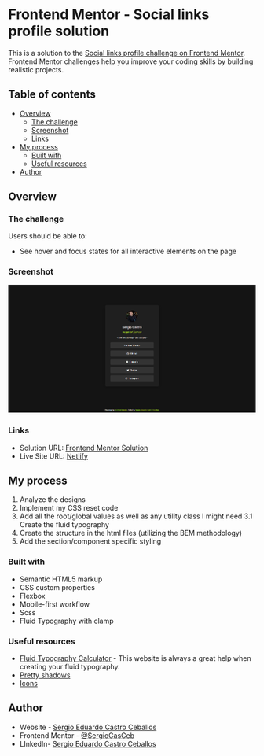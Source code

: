 # Frontend Mentor - Social links profile solution

This is a solution to the [Social links profile challenge on Frontend Mentor](https://www.frontendmentor.io/challenges/social-links-profile-UG32l9m6dQ). Frontend Mentor challenges help you improve your coding skills by building realistic projects.

## Table of contents

- [Overview](#overview)
  - [The challenge](#the-challenge)
  - [Screenshot](#screenshot)
  - [Links](#links)
- [My process](#my-process)
  - [Built with](#built-with)
  - [Useful resources](#useful-resources)
- [Author](#author)

## Overview

### The challenge

Users should be able to:

- See hover and focus states for all interactive elements on the page

### Screenshot

![](./assets/images/solution-screenshot.png)

### Links

- Solution URL: [Frontend Mentor Solution](https://your-solution-url.com)
- Live Site URL: [Netlify](https://fm-social-links-challenge-sergio.netlify.app/)

## My process

1. Analyze the designs
2. Implement my CSS reset code
3. Add all the root/global values as well as any utility class I might need
  3.1 Create the fluid typography
4. Create the structure in the html files (utilizing the BEM methodology)
5. Add the section/component specific styling

### Built with

- Semantic HTML5 markup
- CSS custom properties
- Flexbox
- Mobile-first workflow
- Scss
- Fluid Typography with clamp

### Useful resources

- [Fluid Typography Calculator](https://royalfig.github.io/fluid-typography-calculator/) - This website is always a great help when creating your fluid typography.
- [Pretty shadows](https://getcssscan.com/css-box-shadow-examples)
- [Icons](https://fontawesome.com/)

## Author

- Website - [Sergio Eduardo Castro Ceballos](https://sergiocas.com/)
- Frontend Mentor - [@SergioCasCeb](https://www.frontendmentor.io/profile/SergioCasCeb)
- LInkedIn- [Sergio Eduardo Castro Ceballos](www.linkedin.com/in/sergio-eduardo-castro-ceballos)
